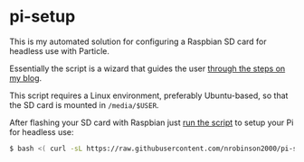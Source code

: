 # pi-setup

This is my automated solution for configuring a Raspbian SD card for headless use with Particle.

Essentially the script is a wizard that guides the user [through the steps on my blog](https://cehs.github.io/2017/03/08/how-to-run-particle-on-raspberry-pi.html).

This script requires a Linux environment, preferably Ubuntu-based, so that the SD card is mounted in `/media/$USER`.

After flashing your SD card with Raspbian just [run the script](https://github.com/nrobinson2000/pi-setup/blob/master/pi-setup.sh) to setup your Pi for headless use:

```bash
$ bash <( curl -sL https://raw.githubusercontent.com/nrobinson2000/pi-setup/master/pi-setup.sh)
```

